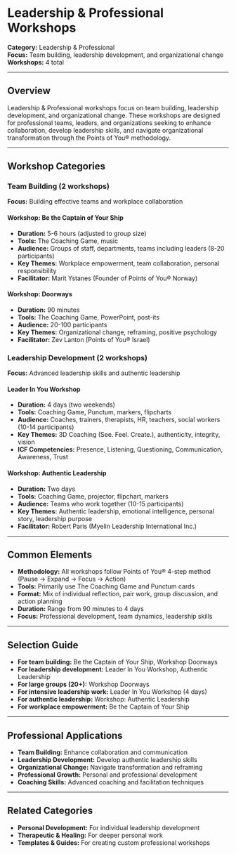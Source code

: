 # Leadership & Professional Workshops

**Category:** Leadership & Professional  
**Focus:** Team building, leadership development, and organizational change  
**Workshops:** 4 total

---

## Overview
Leadership & Professional workshops focus on team building, leadership development, and organizational change. These workshops are designed for professional teams, leaders, and organizations seeking to enhance collaboration, develop leadership skills, and navigate organizational transformation through the Points of You® methodology.

---

## Workshop Categories

### Team Building (2 workshops)
**Focus:** Building effective teams and workplace collaboration

#### Workshop: Be the Captain of Your Ship
- **Duration:** 5-6 hours (adjusted to group size)
- **Tools:** The Coaching Game, music
- **Audience:** Groups of staff, departments, teams including leaders (8-20 participants)
- **Key Themes:** Workplace empowerment, team collaboration, personal responsibility
- **Facilitator:** Marit Ystanes (Founder of Points of You® Norway)

#### Workshop: Doorways
- **Duration:** 90 minutes
- **Tools:** The Coaching Game, PowerPoint, post-its
- **Audience:** 20-100 participants
- **Key Themes:** Organizational change, reframing, positive psychology
- **Facilitator:** Zev Lanton (Points of You® Israel)

### Leadership Development (2 workshops)
**Focus:** Advanced leadership skills and authentic leadership

#### Leader In You Workshop
- **Duration:** 4 days (two weekends)
- **Tools:** Coaching Game, Punctum, markers, flipcharts
- **Audience:** Coaches, trainers, therapists, HR, teachers, social workers (10-14 participants)
- **Key Themes:** 3D Coaching (See. Feel. Create.), authenticity, integrity, vision
- **ICF Competencies:** Presence, Listening, Questioning, Communication, Awareness, Trust

#### Workshop: Authentic Leadership
- **Duration:** Two days
- **Tools:** Coaching Game, projector, flipchart, markers
- **Audience:** Teams who work together (10-15 participants)
- **Key Themes:** Authentic leadership, emotional intelligence, personal story, leadership purpose
- **Facilitator:** Robert Paris (Myelin Leadership International Inc.)

---

## Common Elements
- **Methodology:** All workshops follow Points of You® 4-step method (Pause → Expand → Focus → Action)
- **Tools:** Primarily use The Coaching Game and Punctum cards
- **Format:** Mix of individual reflection, pair work, group discussion, and action planning
- **Duration:** Range from 90 minutes to 4 days
- **Focus:** Professional development, team dynamics, leadership skills

---

## Selection Guide
- **For team building:** Be the Captain of Your Ship, Workshop Doorways
- **For leadership development:** Leader In You Workshop, Authentic Leadership
- **For large groups (20+):** Workshop Doorways
- **For intensive leadership work:** Leader In You Workshop (4 days)
- **For authentic leadership:** Workshop: Authentic Leadership
- **For workplace empowerment:** Be the Captain of Your Ship

---

## Professional Applications
- **Team Building:** Enhance collaboration and communication
- **Leadership Development:** Develop authentic leadership skills
- **Organizational Change:** Navigate transformation and reframing
- **Professional Growth:** Personal and professional development
- **Coaching Skills:** Advanced coaching and facilitation techniques

---

## Related Categories
- **Personal Development:** For individual leadership development
- **Therapeutic & Healing:** For deeper personal work
- **Templates & Guides:** For creating custom professional workshops

